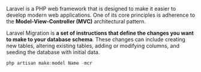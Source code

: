 Laravel is a PHP web framework that is designed to make it easier to develop modern web applications. One of its core principles is adherence to the **Model-View-Controller (MVC)** architectural pattern.

Laravel Migration is **a set of instructions that define the changes you want to make to your database schema**. These changes can include creating new tables, altering existing tables, adding or modifying columns, and seeding the database with initial data.

```powershell
php artisan make:model Name -mcr
```

